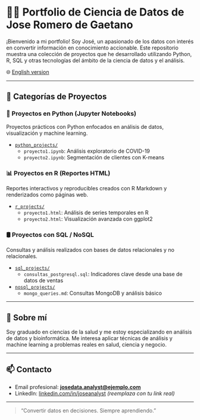 # 👨‍💻 Portfolio de Ciencia de Datos de Jose Romero de Gaetano

¡Bienvenido a mi portfolio! Soy José, un apasionado de los datos con interés en convertir información en conocimiento accionable. Este repositorio muestra una colección de proyectos que he desarrollado utilizando Python, R, SQL y otras tecnologías del ámbito de la ciencia de datos y el análisis.

🌐 [English version](./README.en.md)

---

## 📂 Categorías de Proyectos

### 🐍 Proyectos en Python (Jupyter Notebooks)
Proyectos prácticos con Python enfocados en análisis de datos, visualización y machine learning.

- [`python_projects/`](./python_projects/)
  - `proyecto1.ipynb`: Análisis exploratorio de COVID-19  
  - `proyecto2.ipynb`: Segmentación de clientes con K-means

### 📊 Proyectos en R (Reportes HTML)
Reportes interactivos y reproducibles creados con R Markdown y renderizados como páginas web.

- [`r_projects/`](./r_projects/)
  - `proyecto1.html`: Análisis de series temporales en R  
  - `proyecto2.html`: Visualización avanzada con ggplot2

### 🛢️ Proyectos con SQL / NoSQL
Consultas y análisis realizados con bases de datos relacionales y no relacionales.

- [`sql_projects/`](./sql_projects/)
  - `consultas_postgresql.sql`: Indicadores clave desde una base de datos de ventas  
- [`nosql_projects/`](./nosql_projects/)
  - `mongo_queries.md`: Consultas MongoDB y análisis básico

---

## 🙋 Sobre mí

Soy graduado en ciencias de la salud y me estoy especializando en análisis de datos y bioinformática. Me interesa aplicar técnicas de análisis y machine learning a problemas reales en salud, ciencia y negocio.

---

## 📫 Contacto

- Email profesional: **josedata.analyst@ejemplo.com**
- LinkedIn: [linkedin.com/in/joseanalyst](https://linkedin.com/in/joseanalyst) *(reemplaza con tu link real)*

---

> “Convertir datos en decisiones. Siempre aprendiendo.”  

